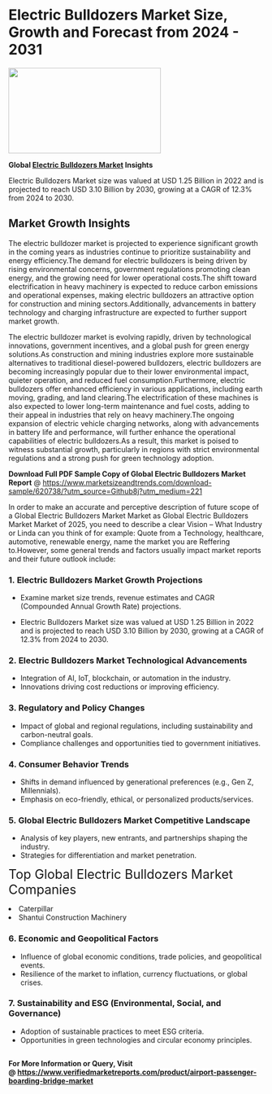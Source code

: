 <H1>Electric Bulldozers Market Size, Growth and Forecast from 2024 - 2031</H1><img class="aligncenter size-medium wp-image-584254" src="https://thirdeyenews.in/wp-content/uploads/2024/09/Global-Market-Research-300x168.jpeg" alt="" width="300" height="168" /><p><strong>Global&nbsp;<a href="https://www.marketsizeandtrends.com/download-sample/620738/?utm_source=Github8j?utm_medium=221">Electric Bulldozers Market</a> Insights</strong></p><p>Electric Bulldozers Market size was valued at USD 1.25 Billion in 2022 and is projected to reach USD 3.10 Billion by 2030, growing at a CAGR of 12.3% from 2024 to 2030.</p><p><h2>Market Growth Insights</h2> <p>The electric bulldozer market is projected to experience significant growth in the coming years as industries continue to prioritize sustainability and energy efficiency.The demand for electric bulldozers is being driven by rising environmental concerns, government regulations promoting clean energy, and the growing need for lower operational costs.The shift toward electrification in heavy machinery is expected to reduce carbon emissions and operational expenses, making electric bulldozers an attractive option for construction and mining sectors.Additionally, advancements in battery technology and charging infrastructure are expected to further support market growth.</p> <p>The electric bulldozer market is evolving rapidly, driven by technological innovations, government incentives, and a global push for green energy solutions.As construction and mining industries explore more sustainable alternatives to traditional diesel-powered bulldozers, electric bulldozers are becoming increasingly popular due to their lower environmental impact, quieter operation, and reduced fuel consumption.Furthermore, electric bulldozers offer enhanced efficiency in various applications, including earth moving, grading, and land clearing.The electrification of these machines is also expected to lower long-term maintenance and fuel costs, adding to their appeal in industries that rely on heavy machinery.The ongoing expansion of electric vehicle charging networks, along with advancements in battery life and performance, will further enhance the operational capabilities of electric bulldozers.As a result, this market is poised to witness substantial growth, particularly in regions with strict environmental regulations and a strong push for green technology adoption.</p> <p><span class=""><strong>Download Full PDF Sample Copy of Global Electric Bulldozers Market Report</strong> @ <a href="https://www.marketsizeandtrends.com/download-sample/620738/?utm_source=Github8j?utm_medium=221" target="_blank">https://www.marketsizeandtrends.com/download-sample/620738/?utm_source=Github8j?utm_medium=221</a></span></p><p>In order to make an accurate and perceptive description of future scope of a Global&nbsp;Electric Bulldozers Market Market as Global&nbsp;Electric Bulldozers Market Market of 2025, you need to describe a clear Vision &ndash; What Industry or Linda can you think of for example: Quote from a Technology, healthcare, automotive, renewable energy, name the market you are Reffering to.However, some general trends and factors usually impact market reports and their future outlook include:</p><h3>1.&nbsp;<strong>Electric Bulldozers Market Growth Projections</strong></h3><ul><li>Examine market size trends, revenue estimates and CAGR (Compounded Annual Growth Rate) projections.</li><li><p>Electric Bulldozers Market size was valued at USD 1.25 Billion in 2022 and is projected to reach USD 3.10 Billion by 2030, growing at a CAGR of 12.3% from 2024 to 2030.</p></li></ul><h3>2.&nbsp;<strong>Electric Bulldozers Market Technological Advancements</strong></h3><ul><li>Integration of AI, IoT, blockchain, or automation in the industry.</li><li>Innovations driving cost reductions or improving efficiency.</li></ul><h3>3.&nbsp;<strong>Regulatory and Policy Changes</strong></h3><ul><li>Impact of global and regional regulations, including sustainability and carbon-neutral goals.</li><li>Compliance challenges and opportunities tied to government initiatives.</li></ul><h3>4.&nbsp;<strong>Consumer Behavior Trends</strong></h3><ul><li>Shifts in demand influenced by generational preferences (e.g., Gen Z, Millennials).</li><li>Emphasis on eco-friendly, ethical, or personalized products/services.</li></ul><h3>5.&nbsp;<strong>Global Electric Bulldozers Market Competitive Landscape</strong></h3><ul><li>Analysis of key players, new entrants, and partnerships shaping the industry.</li><li>Strategies for differentiation and market penetration.</li></ul><p data-pm-slice="1 1 []"><span style="color: inherit; font-family: inherit; font-size: 25px;">Top Global Electric Bulldozers Market Companies</span></p><div class="" data-test-id=""><p><li>Caterpillar</li><li> Shantui Construction Machinery</li></p></div><h3>6.&nbsp;<strong>Economic and Geopolitical Factors</strong></h3><ul><li>Influence of global economic conditions, trade policies, and geopolitical events.</li><li>Resilience of the market to inflation, currency fluctuations, or global crises.</li></ul><h3>7.&nbsp;<strong>Sustainability and ESG (Environmental, Social, and Governance)</strong></h3><ul><li>Adoption of sustainable practices to meet ESG criteria.</li><li>Opportunities in green technologies and circular economy principles.</li></ul><h2><strong style="font-size: 14px;">For More Information or Query, Visit @&nbsp;</strong><a style="background-color: #ffffff; font-size: 14px;" href="https://www.marketsizeandtrends.com/report/electric-bulldozers-market/" target="_blank">https://www.verifiedmarketreports.com/product/airport-passenger-boarding-bridge-market</a></h2>